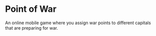 # Point of War
An online mobile game where you assign war points to different capitals that are preparing for war.